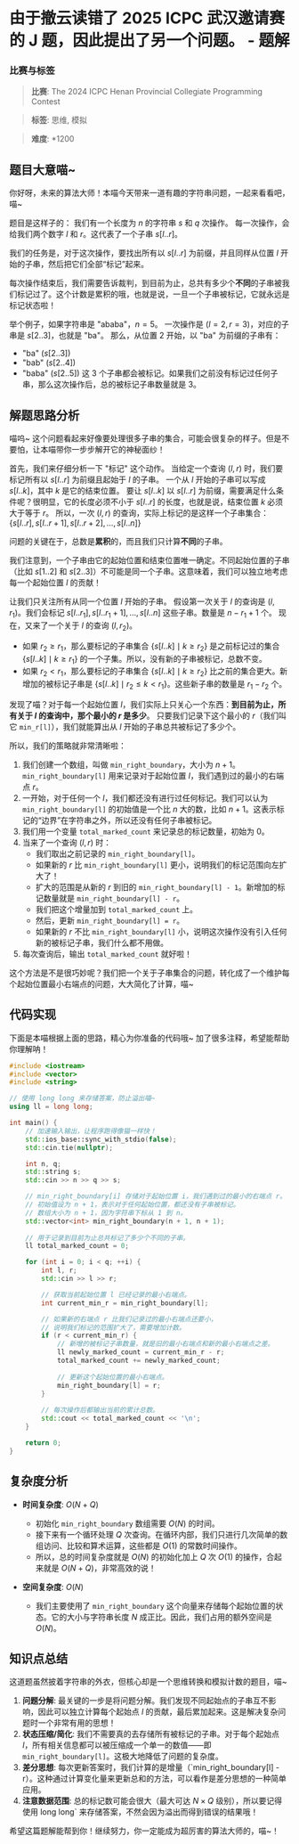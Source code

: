 # 由于撤云读错了 2025 ICPC 武汉邀请赛的 J 题，因此提出了另一个问题。 - 题解

### 比赛与标签
> **比赛**: The 2024 ICPC Henan Provincial Collegiate Programming Contest

> **标签**: 思维, 模拟

> **难度**: *1200

## 题目大意喵~

你好呀，未来的算法大师！本喵今天带来一道有趣的字符串问题，一起来看看吧，喵~

题目是这样子的：
我们有一个长度为 $n$ 的字符串 $s$ 和 $q$ 次操作。
每一次操作，会给我们两个数字 $l$ 和 $r$。这代表了一个子串 $s[l..r]$。

我们的任务是，对于这次操作，要找出所有以 $s[l..r]$ 为前缀，并且同样从位置 $l$ 开始的子串，然后把它们全部“标记”起来。

每次操作结束后，我们需要告诉裁判，到目前为止，总共有多少个**不同**的子串被我们标记过了。这个计数是累积的哦，也就是说，一旦一个子串被标记，它就永远是标记状态啦！

举个例子，如果字符串是 "ababa"，$n=5$。
一次操作是 $(l=2, r=3)$，对应的子串是 $s[2..3]$，也就是 "ba"。
那么，从位置 2 开始，以 "ba" 为前缀的子串有：
- "ba" ($s[2..3]$)
- "bab" ($s[2..4]$)
- "baba" ($s[2..5]$)
这 3 个子串都会被标记。如果我们之前没有标记过任何子串，那么这次操作后，总的被标记子串数量就是 3。

## 解题思路分析

喵呜~ 这个问题看起来好像要处理很多子串的集合，可能会很复杂的样子。但是不要怕，让本喵带你一步步解开它的神秘面纱！

首先，我们来仔细分析一下 "标记" 这个动作。
当给定一个查询 $(l, r)$ 时，我们要标记所有以 $s[l..r]$ 为前缀且起始于 $l$ 的子串。
一个从 $l$ 开始的子串可以写成 $s[l..k]$，其中 $k$ 是它的结束位置。
要让 $s[l..k]$ 以 $s[l..r]$ 为前缀，需要满足什么条件呢？很明显，它的长度必须不小于 $s[l..r]$ 的长度，也就是说，结束位置 $k$ 必须大于等于 $r$。
所以，一次 $(l, r)$ 的查询，实际上标记的是这样一个子串集合：
$\{ s[l..r], s[l..r+1], s[l..r+2], \dots, s[l..n] \}$

问题的关键在于，总数是**累积**的，而且我们只计算**不同**的子串。

我们注意到，一个子串由它的起始位置和结束位置唯一确定。不同起始位置的子串（比如 $s[1..2]$ 和 $s[2..3]$）不可能是同一个子串。这意味着，我们可以独立地考虑每一个起始位置 $l$ 的贡献！

让我们只关注所有从同一个位置 $l$ 开始的子串。
假设第一次关于 $l$ 的查询是 $(l, r_1)$。我们会标记 $s[l..r_1], s[l..r_1+1], \dots, s[l..n]$ 这些子串。数量是 $n - r_1 + 1$ 个。
现在，又来了一个关于 $l$ 的查询 $(l, r_2)$。
- 如果 $r_2 \ge r_1$，那么要标记的子串集合 $\{s[l..k] \mid k \ge r_2\}$ 是之前标记过的集合 $\{s[l..k] \mid k \ge r_1\}$ 的一个子集。所以，没有新的子串被标记，总数不变。
- 如果 $r_2 < r_1$，那么要标记的子串集合 $\{s[l..k] \mid k \ge r_2\}$ 比之前的集合更大。新增加的被标记子串是 $\{s[l..k] \mid r_2 \le k < r_1\}$。这些新子串的数量是 $r_1 - r_2$ 个。

发现了喵？对于每一个起始位置 $l$，我们实际上只关心一个东西：**到目前为止，所有关于 $l$ 的查询中，那个最小的 $r$ 是多少**。
只要我们记录下这个最小的 $r$（我们叫它 `min_r[l]`），我们就能算出从 $l$ 开始的子串总共被标记了多少个。

所以，我们的策略就非常清晰啦：
1.  我们创建一个数组，叫做 `min_right_boundary`，大小为 $n+1$。`min_right_boundary[l]` 用来记录对于起始位置 $l$，我们遇到过的最小的右端点 $r$。
2.  一开始，对于任何一个 $l$，我们都还没有进行过任何标记。我们可以认为 `min_right_boundary[l]` 的初始值是一个比 $n$ 大的数，比如 $n+1$。这表示标记的“边界”在字符串之外，所以还没有任何子串被标记。
3.  我们用一个变量 `total_marked_count` 来记录总的标记数量，初始为 0。
4.  当来了一个查询 $(l, r)$ 时：
    - 我们取出之前记录的 `min_right_boundary[l]`。
    - 如果新的 $r$ 比 `min_right_boundary[l]` 更小，说明我们的标记范围向左扩大了！
    - 扩大的范围是从新的 $r$ 到旧的 `min_right_boundary[l] - 1`。新增加的标记数量就是 `min_right_boundary[l] - r`。
    - 我们把这个增量加到 `total_marked_count` 上。
    - 然后，更新 `min_right_boundary[l] = r`。
    - 如果新的 $r$ 不比 `min_right_boundary[l]` 小，说明这次操作没有引入任何新的被标记子串，我们什么都不用做。
5.  每次查询后，输出 `total_marked_count` 就好啦！

这个方法是不是很巧妙呢？我们把一个关于子串集合的问题，转化成了一个维护每个起始位置最小右端点的问题，大大简化了计算，喵~

## 代码实现

下面是本喵根据上面的思路，精心为你准备的代码哦~ 加了很多注释，希望能帮助你理解呐！

```cpp
#include <iostream>
#include <vector>
#include <string>

// 使用 long long 来存储答案，防止溢出喵~
using ll = long long;

int main() {
    // 加速输入输出，让程序跑得像猫一样快！
    std::ios_base::sync_with_stdio(false);
    std::cin.tie(nullptr);

    int n, q;
    std::string s;
    std::cin >> n >> q >> s;

    // min_right_boundary[i] 存储对于起始位置 i，我们遇到过的最小的右端点 r。
    // 初始值设为 n + 1，表示对于任何起始位置，都还没有子串被标记。
    // 数组大小为 n + 1，因为字符串下标从 1 到 n。
    std::vector<int> min_right_boundary(n + 1, n + 1);
    
    // 用于记录到目前为止总共标记了多少个不同的子串。
    ll total_marked_count = 0;

    for (int i = 0; i < q; ++i) {
        int l, r;
        std::cin >> l >> r;

        // 获取当前起始位置 l 已经记录的最小右端点。
        int current_min_r = min_right_boundary[l];

        // 如果新的右端点 r 比我们记录过的最小右端点还要小，
        // 说明我们标记的范围扩大了，需要增加计数。
        if (r < current_min_r) {
            // 新增的被标记子串数量，就是旧的最小右端点和新的最小右端点之差。
            ll newly_marked_count = current_min_r - r;
            total_marked_count += newly_marked_count;
            
            // 更新这个起始位置的最小右端点。
            min_right_boundary[l] = r;
        }
        
        // 每次操作后都输出当前的累计总数。
        std::cout << total_marked_count << '\n';
    }

    return 0;
}
```

## 复杂度分析

- **时间复杂度**: $O(N + Q)$
  - 初始化 `min_right_boundary` 数组需要 $O(N)$ 的时间。
  - 接下来有一个循环处理 $Q$ 次查询。在循环内部，我们只进行几次简单的数组访问、比较和算术运算，这些都是 $O(1)$ 的常数时间操作。
  - 所以，总的时间复杂度就是 $O(N)$ 的初始化加上 $Q$ 次 $O(1)$ 的操作，合起来就是 $O(N + Q)$，非常高效的说！

- **空间复杂度**: $O(N)$
  - 我们主要使用了 `min_right_boundary` 这个向量来存储每个起始位置的状态。它的大小与字符串长度 $N$ 成正比。因此，我们占用的额外空间是 $O(N)$。

## 知识点总结

这道题虽然披着字符串的外衣，但核心却是一个思维转换和模拟计数的题目，喵~

1.  **问题分解**: 最关键的一步是将问题分解。我们发现不同起始点的子串互不影响，因此可以独立计算每个起始点 $l$ 的贡献，最后累加起来。这是解决复杂问题时一个非常有用的思想！
2.  **状态压缩/简化**: 我们不需要真的去存储所有被标记的子串。对于每个起始点 $l$，所有相关信息都可以被压缩成一个单一的数值——即 `min_right_boundary[l]`。这极大地降低了问题的复杂度。
3.  **差分思想**: 每次更新答案时，我们计算的是增量（`min_right_boundary[l] - r）。这种通过计算变化量来更新总和的方法，可以看作是差分思想的一种简单应用。
4.  **注意数据范围**: 总的标记数可能会很大（最大可达 $N \times Q$ 级别），所以要记得使用 long long` 来存储答案，不然会因为溢出而得到错误的结果哦！

希望这篇题解能帮到你！继续努力，你一定能成为超厉害的算法大师的，喵~！